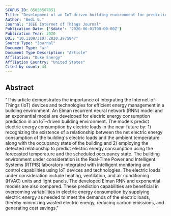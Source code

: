 ```yaml
---
SCOPUS_ID: 85086587851
Title: "Development of an IoT-driven building environment for prediction of electric energy consumption"
Author: "Bedi G."
Journal: "IEEE Internet of Things Journal"
Publication Date: {'$date': '2020-06-01T00:00:00Z'}
Publication Year: 2020
DOI: "10.1109/JIOT.2020.2975847"
Source Type: "Journal"
Document Type: "ar"
Document Type Description: "Article"
Affliation: "Duke Energy"
Affliation Country: "United States"
Cited by count: 44
---
```


## Abstract
"This article demonstrates the importance of integrating the Internet-of-Things (IoT) devices and technologies for efficient energy management in a building environment. An Elman recurrent neural network (RNN) model and an exponential model are developed for electric energy consumption prediction in an IoT-driven building environment. The models predict electric energy consumption by electric loads in the near future by: 1) recognizing the existence of a relationship between the net electric energy consumption of the building's electric loads and the ambient temperature along with the occupancy state of the building and 2) employing the detected relationship to predict electric energy consumption using the forecasted temperature and the scheduled occupancy state. The building environment under consideration is the Real-Time Power and Intelligent Systems (RTPIS) laboratory integrated with intelligent monitoring and control capabilities using IoT devices and technologies. The electric loads under consideration include heating, ventilation, and air conditioning (HVAC) units and light panels. The developed Elman RNN and exponential models are also compared. These prediction capabilities are beneficial in overcoming variabilities in electric energy consumption by supplying electric energy as needed to meet the demands of the electric loads, thereby minimizing wasted electric energy, reducing carbon emissions, and generating cost savings."
